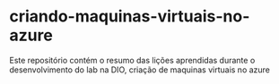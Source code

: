 # criando-maquinas-virtuais-no-azure
Este repositório contém o resumo das lições aprendidas durante o desenvolvimento do lab na DIO, criação de maquinas virtuais no azure

